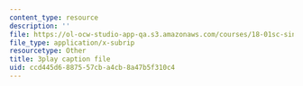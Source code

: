 ```yaml
---
content_type: resource
description: ''
file: https://ol-ocw-studio-app-qa.s3.amazonaws.com/courses/18-01sc-single-variable-calculus-fall-2010/ccd445d6887557cba4cb8a47b5f310c4_60VGKnYBpbg.vtt
file_type: application/x-subrip
resourcetype: Other
title: 3play caption file
uid: ccd445d6-8875-57cb-a4cb-8a47b5f310c4
---
```

